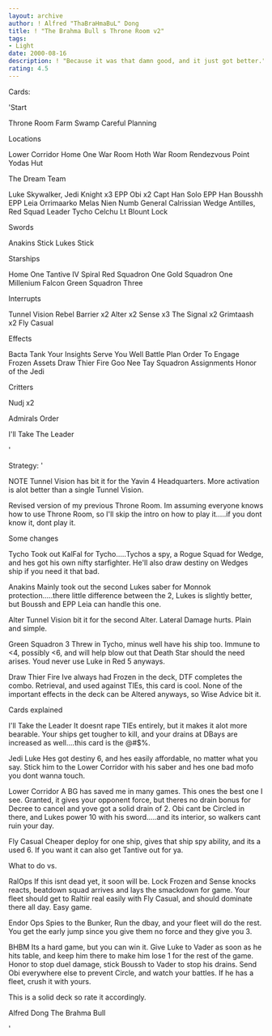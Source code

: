 ```yaml
---
layout: archive
author: ! Alfred "ThaBraHmaBuL" Dong
title: ! "The Brahma Bull s Throne Room v2"
tags:
- Light
date: 2000-08-16
description: ! "Because it was that damn good, and it just got better."
rating: 4.5
---
```

Cards: 

'Start

Throne Room
Farm
Swamp
Careful Planning

Locations

Lower Corridor
Home One War Room
Hoth War Room
Rendezvous Point
Yodas Hut

The Dream Team

Luke Skywalker, Jedi Knight x3
EPP Obi x2
Capt Han Solo
EPP Han
Bousshh
EPP Leia
Orrimaarko
Melas
Nien Numb
General Calrissian
Wedge Antilles, Red Squad Leader
Tycho Celchu
Lt Blount
Lock

Swords

Anakins Stick
Lukes Stick

Starships

Home One
Tantive IV
Spiral
Red Squadron One
Gold Squadron One
Millenium Falcon
Green Squadron Three

Interrupts

Tunnel Vision
Rebel Barrier x2
Alter x2
Sense x3
The Signal x2
Grimtaash x2
Fly Casual

Effects

Bacta Tank
Your Insights Serve You Well
Battle Plan
Order To Engage
Frozen Assets
Draw Thier Fire
Goo Nee Tay
Squadron Assignments
Honor of the Jedi

Critters

Nudj x2

Admirals Order

I'll Take The Leader




'

Strategy: '

NOTE Tunnel Vision has bit it for the Yavin 4 Headquarters. More activation is alot better than a single Tunnel Vision.

Revised version of my previous Throne Room. Im assuming everyone knows how to use Throne Room, so I'll skip the intro on how to play it.....if you dont know it, dont play it.

Some changes

Tycho Took out KalFal for Tycho.....Tychos a spy, a Rogue Squad for Wedge, and hes got his own nifty starfighter. He'll also draw destiny on Wedges ship if you need it that bad.

Anakins Mainly took out the second Lukes saber for Monnok protection.....there little difference between the 2, Lukes is slightly better, but Boussh and EPP Leia can handle this one.

Alter Tunnel Vision bit it for the second Alter. Lateral Damage hurts. Plain and simple.

Green Squadron 3 Threw in Tycho, minus well have his ship too. Immune to <4, possibly <6, and will help blow out that Death Star should the need arises. Youd never use Luke in Red 5 anyways.

Draw Thier Fire Ive always had Frozen in the deck, DTF completes the combo. Retrieval, and used against TIEs, this card is cool. None of the important effects in the deck can be Altered anyways, so Wise Advice bit it.


Cards explained

I'll Take the Leader It doesnt rape TIEs entirely, but it makes it alot more bearable. Your ships get tougher to kill, and your drains at DBays are increased as well....this card is the @#$%.

Jedi Luke Hes got destiny 6, and hes easily affordable, no matter what you say. Stick him to the Lower Corridor with his saber and hes one bad mofo you dont wanna touch.

Lower Corridor A BG has saved me in many games. This ones the best one I see. Granted, it gives your opponent force, but theres no drain bonus for Decree to cancel and yove got a solid drain of 2. Obi cant be Circled in there, and Lukes power 10 with his sword.....and its interior, so walkers cant ruin your day.

Fly Casual Cheaper deploy for one ship, gives that ship spy ability, and its a used 6. If you want it can also get Tantive out for ya.


What to do vs.

RalOps If this isnt dead yet, it soon will be. Lock Frozen and Sense knocks reacts, beatdown squad arrives and lays the smackdown for game. Your fleet should get to Raltiir real easily with Fly Casual, and should dominate there all day. Easy game.

Endor Ops Spies to the Bunker, Run the dbay, and your fleet will do the rest. You get the early jump since you give them no force and they give you 3.

BHBM Its a hard game, but you can win it. Give Luke to Vader as soon as he hits table, and keep him there to make him lose 1 for the rest of the game. Honor to stop duel damage, stick Boussh to Vader to stop his drains. Send Obi everywhere else to prevent Circle, and watch your battles. If he has a fleet, crush it with yours.


This is a solid deck so rate it accordingly.


Alfred Dong
The Brahma Bull

'